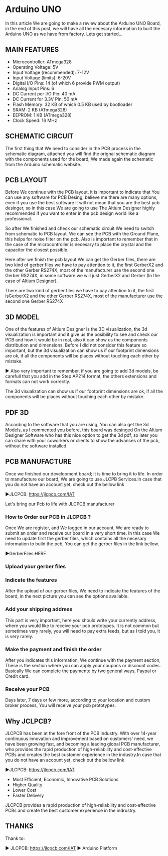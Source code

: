 # Arduino UNO
In this article We are going to make a review about the Arduino UNO Board, in the end of this post, we will have all the necesary information to built the Arduino UNO as we have from factory. Lets get started...

## MAIN FEATURES

 - Microcontroller: ATmega328
 - Operating Voltage: 5V
 - Input Voltage (recommended): 7-12V
 - Input Voltage (limits): 6-20V
 - Digital I/O Pins: 14 (of which 6 provide PWM output)
 - Analog Input Pins: 6
 - DC Current per I/O Pin: 40 mA
 - DC Current for 3.3V Pin: 50 mA
 - Flash Memory: 32 KB of which 0.5 KB used by bootloader
 - SRAM: 2 KB (ATmega328)
 - EEPROM: 1 KB (ATmega328)
 - Clock Speed: 16 MHz

## SCHEMATIC CIRCUIT

The first thing that We need to consider in the PCB process in the schematic diagram, attached you will find the orignal schematic diagram with the components used for the board, We made again the schematic from the Arduino schematic website.

## PCB LAYOUT
Before We continue with the PCB layout, it is important to indicate that You can use any software for PCB Desing, believe me there are many options, even if you use the best software it will not mean that you are the best pcb desinger, so in this case We are going to use The Altium Designer highly recommended if you want to enter in the pcb design world like a professional.

So after We finished and check our schematic circuit We need to switch from schematic to PCB layout. We can see the PCB with the Ground Plane, this helps for noise filter on the pcb. Also is important to remember that in the case of the microcontroller is necesary to place the crystal and the capacitor the closest possible.

Here after we finish the pcb layout We can get the Gerber files, there are two kind of gerber files we have to pay attention to it, the first GerberX2 and the other Gerber RS274X, most of the manufacturer use the second one Gerber RS274X, in some software we will just GerberX2 and Gerber (In the case of Altium Designer).

There are two kind of gerber files we have to pay attention to it, the first isGerberX2 and the other Gerber RS274X, most of the manufacturer use the second one Gerber RS274X

## 3D MODEL
One of the features of Altium Designer is the 3D visualization, the 3d visualization is important and it give us the posibility to see and check our PCB and how it would be in real, also it can show us the components distribution and dimensions. Before I did not consider this feature so important, but the 3d visualization can show us if our footprint dimensions are ok, if all the components will be places without touching each other by mistake.


► Also very important to remember, if you are going to add 3d models, be carefull that you add in the Step AP214 format, the others extensions and formats can not work correctly.

The 3d visualization can show us if our footprint dimensions are ok, if all the components will be places without touching each other by mistake.

## PDF 3D
According to the software that you are using, You can also get the 3d Models, as I commented you before, this board was desinged On the Altium Designer Software who has this nice option to get the 3d pdf, so later you can share with your coworkers or clients to show the advances of the pcb, without the software installed.

## PCB MANUFACTURE
Once we finished our development board; it is time to bring it to life. In order to manufacture our board, We are going to use JLCPB Services.In case that you do not have an account yet, check out the bellow link

►JLCPCB: https://jlcpcb.com/IAT

Let's bring our Pcb to life with JLCPCB manufacturer

### How to Order our PCB in JLCPCB ?
Once We are register, and We logged in our account, We are ready to submit an order and receive our board in a very short time. In this case We need to update first the gerber files, which contains all the necesary information to build the pcb, You can get the gerber files in the link bellow.

►GerberFiles:HERE

### Upload your gerber files

### Indicate the features
After the upload of our gerber files, We need to indicate the features of the board, in the next picture you can see the options available.

### Add your shipping address
This part is very important, here you should write your currently address, where you would like to receive your pcb prototypes. It is not common but sometimes very rarely, you will need to pay extra feeds, but as I told you, it is very rarely.

### Make the payment and finish the order
After you indicates this information, We continue with the payment section, These is the section where you can apply your coupons or discount codes. Basically We can complete the paymente by two general ways, Paypal or Credit card.

### Receive your PCB
Days later, 7 days or few more, according to your location and custom broker process, You will receive your pcb prototypes.

## Why JCLPCB?
JLCPCB has been at the fore front of the PCB industry. With over 14-year continuous innovation and improvement based on customers' need, we have been growing fast, and becoming a leading global PCB manufacturer, who provides the rapid production of high-reliability and cost-effective PCBs and creates the best customer experience in the industry.In case that you do not have an account yet, check out the bellow link

►JLCPCB: https://jlcpcb.com/IAT

 - Most Efficient, Economic, Innovative PCB Solutions
 - Higher Quality
 - Lower Cost
 - Faster Delivery

JLCPCB provides a rapid production of high-reliability and cost-effective PCBs and create the best customer experience in the indrustry.

## THANKS
Thank to:

► JLCPCB: https://jlcpcb.com/IAT
► Arduino Platform





